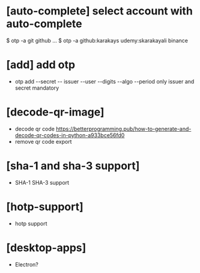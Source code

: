 # [auto-complete] select account with auto-complete
$ otp -a git<Tab>
github ...
$ otp -a <Tab>
github:karakays
udemy:skarakayali
binance

# [add] add otp
- otp add --secret -- issuer --user --digits --algo --period
only issuer and secret mandatory

# [decode-qr-image]
* decode qr code
  https://betterprogramming.pub/how-to-generate-and-decode-qr-codes-in-python-a933bce56fd0
* remove qr code export
  
# [sha-1 and sha-3 support]
* SHA-1 SHA-3 support

# [hotp-support]
* hotp support

# [desktop-apps]
* Electron?
